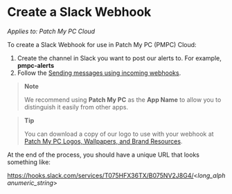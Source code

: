 # Create a Slack Webhook

_Applies to: Patch My PC Cloud_

To create a Slack Webhook for use in Patch My PC (PMPC) Cloud:

1. Create the channel in Slack you want to post our alerts to. For example, **pmpc-alerts**
2. Follow the [Sending messages using incoming webhooks](https://api.slack.com/messaging/webhooks).

> **Note**
>
> We recommend using **Patch My PC** as the **App Name** to allow you to distinguish it easily from other apps.

> **Tip**
>
> You can download a copy of our logo to use with your webhook at [Patch My PC Logos, Wallpapers, and Brand Resources](https://patchmypc.com/patch-my-pc-logos-wallpapers-and-brand-resources).

At the end of the process, you should have a unique URL that looks something like:

https://hooks.slack.com/services/T075HFX36TX/B075NV2J8G4/<_long\_alphanumeric\_string_>